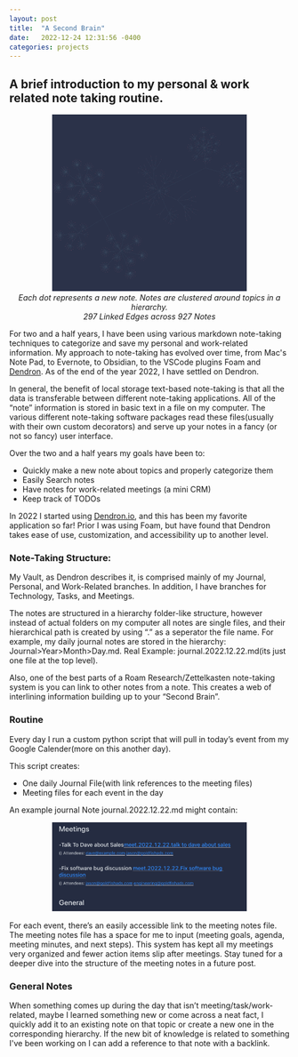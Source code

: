 ```yaml
---
layout: post
title:  "A Second Brain"
date:   2022-12-24 12:31:56 -0400
categories: projects
---
```



## A brief introduction to my personal & work related note taking routine.

<p align="center">
<img src="/images/knowledge-data.png" alt="drawing" width="350" style="center"/><br>
<i>Each dot represents a new note. Notes are clustered around topics in a hierarchy. 
<br>
297 Linked Edges across 927 Notes</i>
</p>

For two and a half years, I have been using various markdown note-taking techniques to categorize and save my personal and work-related information. My approach to note-taking has evolved over time, from Mac's Note Pad, to Evernote, to Obsidian, to the VSCode plugins Foam and [Dendron](https://www.dendron.so/). As of the end of the year 2022, I have settled on Dendron.

In general, the benefit of local storage text-based note-taking is that all the data is transferable between different note-taking applications. All of the “note” information is stored in basic text in a file on my computer. The various different note-taking software packages read these files(usually with their own custom decorators) and serve up your notes in a fancy (or not so fancy) user interface. 

Over the two and a half years my goals have been to:
* Quickly make a new note about topics and properly categorize them
* Easily Search notes
* Have notes for work-related meetings (a mini CRM)
* Keep track of TODOs

In 2022 I started using [Dendron.io](https://www.dendron.so/), and this has been my favorite application so far! Prior I was using Foam, but have found that Dendron takes ease of use, customization, and accessibility up to another level. 

### Note-Taking Structure: 

My Vault, as Dendron describes it, is comprised mainly of my Journal, Personal, and Work-Related branches. In addition, I have branches for Technology, Tasks, and Meetings. 

The notes are structured in a hierarchy folder-like structure, however instead of actual folders on my computer all notes are single files, and their hierarchical path is created by using “.” as a seperator the file name. 
For example, my daily journal notes are stored in the hierarchy: Journal>Year>Month>Day.md. 
Real Example: journal.2022.12.22.md(its just one file at the top level).

Also, one of the best parts of a Roam Research/Zettelkasten note-taking system is you can link to other notes from a note. This creates a web of interlining information building up to your “Second Brain”. 

### Routine
Every day I run a custom python script that will pull in today’s event from my Google Calender(more on this another day). 

This script creates:
* One daily Journal File(with link references to the meeting files)
* Meeting files for each event in the day

An example journal Note journal.2022.12.22.md might contain:

<p align="center">
<img src="/images/general-journal-note.png" alt="drawing" width="350" style="center"/><br>
</p>

For each event, there’s an easily accessible link to the meeting notes file. The meeting notes file has a space for me to input (meeting goals, agenda, meeting minutes, and next steps). This system has kept all my meetings very organized and fewer action items slip after meetings. Stay tuned for a deeper dive into the structure of the meeting notes in a future post. 

### General Notes
When something comes up during the day that isn’t meeting/task/work-related, maybe I learned something new or come across a neat fact, I quickly add it to an existing note on that topic or create a new one in the corresponding hierarchy. If the new bit of knowledge is related to something I've been working on I can add a reference to that note with a backlink.  
